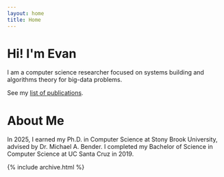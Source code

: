 ```yaml
---
layout: home
title: Home
---
```


# Hi! I'm Evan

I am a computer science researcher focused on systems building and algorithms theory for big-data problems.

See my [list of publications](papers).

# About Me
In 2025, I earned my Ph.D. in Computer Science at Stony Brook University, advised by Dr. Michael A. Bender.
I completed my Bachelor of Science in Computer Science at UC Santa Cruz in 2019.

{% include archive.html %}

